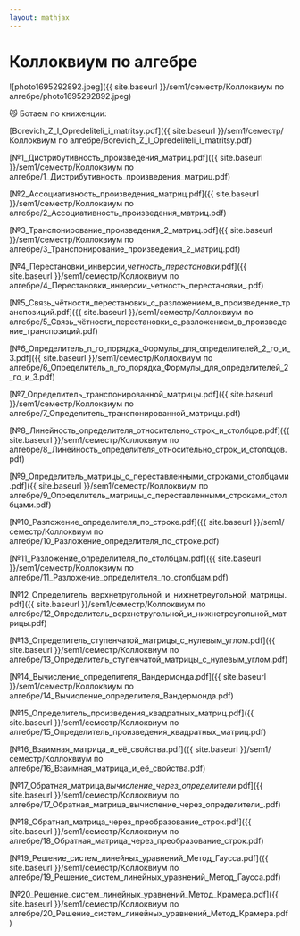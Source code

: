 ```yaml
---  
layout: mathjax  
---  
```

  
# Коллоквиум по алгебре  
  
![photo1695292892.jpeg]({{ site.baseurl }}/sem1/семестр/Коллоквиум по алгебре/photo1695292892.jpeg)  
  
<aside>  
😼 Ботаем по книженции:  
</aside>  
  
[Borevich_Z_I_Opredeliteli_i_matritsy.pdf]({{ site.baseurl }}/sem1/семестр/Коллоквиум по алгебре/Borevich_Z_I_Opredeliteli_i_matritsy.pdf)  
  
[№1_Дистрибутивность_произведения_матриц.pdf]({{ site.baseurl }}/sem1/семестр/Коллоквиум по алгебре/1_Дистрибутивность_произведения_матриц.pdf)  
  
[№2_Ассоциативность_произведения_матриц.pdf]({{ site.baseurl }}/sem1/семестр/Коллоквиум по алгебре/2_Ассоциативность_произведения_матриц.pdf)  
  
[№3_Транспонирование_произведения_2_матриц.pdf]({{ site.baseurl }}/sem1/семестр/Коллоквиум по алгебре/3_Транспонирование_произведения_2_матриц.pdf)  
  
[№4_Перестановки_инверсии,_четность_перестановки_.pdf]({{ site.baseurl }}/sem1/семестр/Коллоквиум по алгебре/4_Перестановки_инверсии_четность_перестановки_.pdf)  
  
[№5_Связь_чётности_перестановки_с_разложением_в_произведение_транспозиций.pdf]({{ site.baseurl }}/sem1/семестр/Коллоквиум по алгебре/5_Связь_чётности_перестановки_с_разложением_в_произведение_транспозиций.pdf)  
  
[№6_Определитель_n_го_порядка_Формулы_для_определителей_2_го_и_3.pdf]({{ site.baseurl }}/sem1/семестр/Коллоквиум по алгебре/6_Определитель_n_го_порядка_Формулы_для_определителей_2_го_и_3.pdf)  
  
[№7_Определитель_транспонированной_матрицы.pdf]({{ site.baseurl }}/sem1/семестр/Коллоквиум по алгебре/7_Определитель_транспонированной_матрицы.pdf)  
  
[№8_Линейность_определителя_относительно_строк_и_столбцов.pdf]({{ site.baseurl }}/sem1/семестр/Коллоквиум по алгебре/8_Линейность_определителя_относительно_строк_и_столбцов.pdf)  
  
[№9_Определитель_матрицы_с_переставленными_строками_столбцами.pdf]({{ site.baseurl }}/sem1/семестр/Коллоквиум по алгебре/9_Определитель_матрицы_с_переставленными_строками_столбцами.pdf)  
  
[№10_Разложение_определителя_по_строке.pdf]({{ site.baseurl }}/sem1/семестр/Коллоквиум по алгебре/10_Разложение_определителя_по_строке.pdf)  
  
[№11_Разложение_определителя_по_столбцам.pdf]({{ site.baseurl }}/sem1/семестр/Коллоквиум по алгебре/11_Разложение_определителя_по_столбцам.pdf)  
  
[№12_Определитель_верхнетругольной_и_нижнетреугольной_матрицы.pdf]({{ site.baseurl }}/sem1/семестр/Коллоквиум по алгебре/12_Определитель_верхнетругольной_и_нижнетреугольной_матрицы.pdf)  
  
[№13_Определитель_ступенчатой_матрицы_с_нулевым_углом.pdf]({{ site.baseurl }}/sem1/семестр/Коллоквиум по алгебре/13_Определитель_ступенчатой_матрицы_с_нулевым_углом.pdf)  
  
[№14_Вычисление_определителя_Вандермонда.pdf]({{ site.baseurl }}/sem1/семестр/Коллоквиум по алгебре/14_Вычисление_определителя_Вандермонда.pdf)  
  
[№15_Определитель_произведения_квадратных_матриц.pdf]({{ site.baseurl }}/sem1/семестр/Коллоквиум по алгебре/15_Определитель_произведения_квадратных_матриц.pdf)  
  
[№16_Взаимная_матрица_и_её_свойства.pdf]({{ site.baseurl }}/sem1/семестр/Коллоквиум по алгебре/16_Взаимная_матрица_и_её_свойства.pdf)  
  
[№17_Обратная_матрица,_вычисление_через_определители_.pdf]({{ site.baseurl }}/sem1/семестр/Коллоквиум по алгебре/17_Обратная_матрица_вычисление_через_определители_.pdf)  
  
[№18_Обратная_матрица_через_преобразование_строк.pdf]({{ site.baseurl }}/sem1/семестр/Коллоквиум по алгебре/18_Обратная_матрица_через_преобразование_строк.pdf)  
  
[№19_Решение_систем_линейных_уравнений_Метод_Гаусса.pdf]({{ site.baseurl }}/sem1/семестр/Коллоквиум по алгебре/19_Решение_систем_линейных_уравнений_Метод_Гаусса.pdf)  
  
[№20_Решение_систем_линейных_уравнений_Метод_Крамера.pdf]({{ site.baseurl }}/sem1/семестр/Коллоквиум по алгебре/20_Решение_систем_линейных_уравнений_Метод_Крамера.pdf)  
